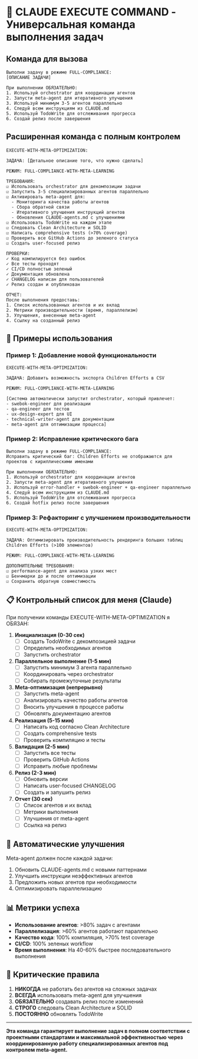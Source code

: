 # 🎯 CLAUDE EXECUTE COMMAND - Универсальная команда выполнения задач

## Команда для вызова

```
Выполни задачу в режиме FULL-COMPLIANCE:
[ОПИСАНИЕ ЗАДАЧИ]

При выполнении ОБЯЗАТЕЛЬНО:
1. Используй orchestrator для координации агентов
2. Запусти meta-agent для итеративного улучшения
3. Используй минимум 3-5 агентов параллельно
4. Следуй всем инструкциям из CLAUDE.md
5. Используй TodoWrite для отслеживания прогресса
6. Создай релиз после завершения
```

## Расширенная команда с полным контролем

```
EXECUTE-WITH-META-OPTIMIZATION:

ЗАДАЧА: [Детальное описание того, что нужно сделать]

РЕЖИМ: FULL-COMPLIANCE-WITH-META-LEARNING

ТРЕБОВАНИЯ:
☑ Использовать orchestrator для декомпозиции задачи
☑ Запустить 3-5 специализированных агентов параллельно
☑ Активировать meta-agent для:
  - Мониторинга качества работы агентов
  - Сбора обратной связи
  - Итеративного улучшения инструкций агентов
  - Обновления CLAUDE-agents.md с улучшениями
☑ Использовать TodoWrite на каждом этапе
☑ Следовать Clean Architecture и SOLID
☑ Написать comprehensive tests (>70% coverage)
☑ Проверить все GitHub Actions до зеленого статуса
☑ Создать user-focused релиз

ПРОВЕРКИ:
✓ Код компилируется без ошибок
✓ Все тесты проходят
✓ CI/CD полностью зеленый
✓ Документация обновлена
✓ CHANGELOG написан для пользователей
✓ Релиз создан и опубликован

ОТЧЕТ:
После выполнения предоставь:
1. Список использованных агентов и их вклад
2. Метрики производительности (время, параллелизм)
3. Улучшения, внесенные meta-agent
4. Ссылку на созданный релиз
```

## 🚀 Примеры использования

### Пример 1: Добавление новой функциональности
```
EXECUTE-WITH-META-OPTIMIZATION:

ЗАДАЧА: Добавить возможность экспорта Children Efforts в CSV

РЕЖИМ: FULL-COMPLIANCE-WITH-META-LEARNING

[Система автоматически запустит orchestrator, который привлечет:
- swebok-engineer для реализации
- qa-engineer для тестов
- ux-design-expert для UI
- technical-writer-agent для документации
- meta-agent для оптимизации процесса]
```

### Пример 2: Исправление критического бага
```
Выполни задачу в режиме FULL-COMPLIANCE:
Исправить критический баг: Children Efforts не отображаются для проектов с кириллическими именами

При выполнении ОБЯЗАТЕЛЬНО:
1. Используй orchestrator для координации агентов
2. Запусти meta-agent для итеративного улучшения
3. Используй error-handler + swebok-engineer + qa-engineer параллельно
4. Следуй всем инструкциям из CLAUDE.md
5. Используй TodoWrite для отслеживания прогресса
6. Создай hotfix релиз после завершения
```

### Пример 3: Рефакторинг с улучшением производительности
```
EXECUTE-WITH-META-OPTIMIZATION:

ЗАДАЧА: Оптимизировать производительность рендеринга больших таблиц Children Efforts (>100 элементов)

РЕЖИМ: FULL-COMPLIANCE-WITH-META-LEARNING

ДОПОЛНИТЕЛЬНЫЕ ТРЕБОВАНИЯ:
☑ performance-agent для анализа узких мест
☑ Бенчмарки до и после оптимизации
☑ Сохранить обратную совместимость
```

## 📋 Контрольный список для меня (Claude)

При получении команды EXECUTE-WITH-META-OPTIMIZATION я ОБЯЗАН:

1. **Инициализация (0-30 сек)**
   - [ ] Создать TodoWrite с декомпозицией задачи
   - [ ] Определить необходимых агентов
   - [ ] Запустить orchestrator

2. **Параллельное выполнение (1-5 мин)**
   - [ ] Запустить минимум 3 агента параллельно
   - [ ] Координировать через orchestrator
   - [ ] Собирать промежуточные результаты

3. **Meta-оптимизация (непрерывно)**
   - [ ] Запустить meta-agent
   - [ ] Анализировать качество работы агентов
   - [ ] Вносить улучшения в процессе работы
   - [ ] Обновлять документацию агентов

4. **Реализация (5-15 мин)**
   - [ ] Написать код согласно Clean Architecture
   - [ ] Создать comprehensive tests
   - [ ] Проверить компиляцию и тесты

5. **Валидация (2-5 мин)**
   - [ ] Запустить все тесты
   - [ ] Проверить GitHub Actions
   - [ ] Исправить любые проблемы

6. **Релиз (2-3 мин)**
   - [ ] Обновить версии
   - [ ] Написать user-focused CHANGELOG
   - [ ] Создать и запушить релиз

7. **Отчет (30 сек)**
   - [ ] Список агентов и их вклад
   - [ ] Метрики выполнения
   - [ ] Улучшения от meta-agent
   - [ ] Ссылка на релиз

## 🔄 Автоматические улучшения

Meta-agent должен после каждой задачи:
1. Обновить CLAUDE-agents.md с новыми паттернами
2. Улучшить инструкции неэффективных агентов
3. Предложить новых агентов при необходимости
4. Оптимизировать параллелизацию

## 📊 Метрики успеха

- **Использование агентов**: >80% задач с агентами
- **Параллелизация**: >60% агентов работают параллельно
- **Качество кода**: 100% компиляция, >70% test coverage
- **CI/CD**: 100% зеленых workflow
- **Время выполнения**: На 40-60% быстрее последовательного выполнения

## 🚨 Критические правила

1. **НИКОГДА** не работать без агентов на сложных задачах
2. **ВСЕГДА** использовать meta-agent для улучшения
3. **ОБЯЗАТЕЛЬНО** создавать релиз после изменений
4. **СТРОГО** следовать Clean Architecture и SOLID
5. **ПОСТОЯННО** обновлять TodoWrite

---

**Эта команда гарантирует выполнение задач в полном соответствии с проектными стандартами и максимальной эффективностью через координированную работу специализированных агентов под контролем meta-agent.**
